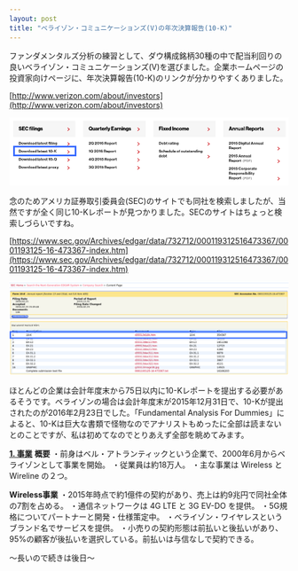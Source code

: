 ```yaml
---
layout: post
title: "ベライゾン・コミュニケーションズ(V)の年次決算報告(10-K)"
---
```

ファンダメンタルズ分析の練習として、ダウ構成銘柄30種の中で配当利回りの良いベライゾン・コミュニケーションズ(V)を選びました。企業ホームページの投資家向けページに、年次決算報告(10-K)のリンクが分かりやすくありました。

[http://www.verizon.com/about/investors](http://www.verizon.com/about/investors)

![ベライゾン 10-K](/assets/img/DeepinScreenshot20161001210929.png)

念のためアメリカ証券取引委員会(SEC)のサイトでも同社を検索しましたが、当然ですが全く同じ10-Kレポートが見つかりました。SECのサイトはちょっと検索しづらいですね。

[https://www.sec.gov/Archives/edgar/data/732712/000119312516473367/0001193125-16-473367-index.htm](https://www.sec.gov/Archives/edgar/data/732712/000119312516473367/0001193125-16-473367-index.htm)

![SEC 10-K](/assets/img/DeepinScreenshot20161001212836.png)

ほとんどの企業は会計年度末から75日以内に10-Kレポートを提出する必要があるそうです。ベライゾンの場合は会計年度末が2015年12月31日で、10-Kが提出されたのが2016年2月23日でした。「Fundamental Analysis For Dummies」によると、10-Kは巨大な書類で怪物なのでアナリストもめったに全部は読まないとのことですが、私は初めてなのでとりあえず全部を眺めてみます。

<span style="text-decoration: underline;"><strong>1. 事業</strong></span>
<strong>概要</strong>
・前身はベル・アトランティックという企業で、2000年6月からベライゾンとして事業を開始。
・従業員は約18万人。
・主な事業は Wireless と Wireline の２つ。

<strong>Wireless事業</strong>
・2015年時点で約1億件の契約があり、売上は約9兆円で同社全体の7割を占める。
・通信ネットワークは 4G LTE と 3G EV-DO を提供。
・5G規格についてパートナーと開発・仕様策定中。
・ベライゾン・ワイヤレスというブランド名でサービスを提供。
・小売りの契約形態は前払いと後払いがあり、95%の顧客が後払いを選択している。前払いは与信なしで契約できる。

～長いので続きは後日～